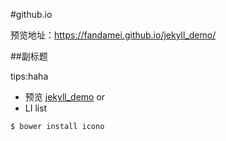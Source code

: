 #github.io

预览地址：https://fandamei.github.io/jekyll_demo/

##副标题

tips:haha

* 预览 [jekyll_demo](https://fandamei.github.io/jekyll_demo/)
or
* LI list
```
$ bower install icono
```
